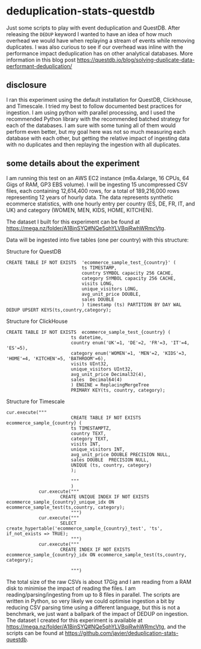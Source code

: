 # deduplication-stats-questdb
Just some scripts to play with event deduplication and QuestDB. After releasing the `DEDUP` keyword I wanted to have an idea of how much overhead we would have when replaying a stream of events while removing duplicates. I was also curious to see if our overhead was inline with the performance impact deduplication has on other analytical databases. More information in this blog post https://questdb.io/blog/solving-duplicate-data-performant-deduplication/

## disclosure

I ran this experiment using the default installation for QuestDB, Clickhouse, and Timescale. I tried my best to follow documented best practices for ingestion. I am using python with parallel processing, and I used the recommended Python library with the recommended batched strategy for each of the databases. I am sure with some tuning all of them would perform even better, but my goal here was not so much measuring each database with each other, but getting the relative impact of ingesting data with no duplicates and then replaying the ingestion with all duplicates.

## some details about the experiment

I am running this test on an AWS EC2 instance (m6a.4xlarge, 16 CPUs, 64 Gigs of RAM, GP3 EBS volume). I will be ingesting 15 uncompressed CSV files, each containing 12,614,400 rows, for a total of 189,216,000 rows representing 12 years of hourly data. The data represents synthetic ecommerce statistics, with one hourly entry per country (ES, DE, FR, IT, and UK) and category (WOMEN, MEN, KIDS, HOME, KITCHEN).

The dataset I built for this experiment can be found at https://mega.nz/folder/A1BjnSYQ#NQe5qhYLVBqiRwhWRmcVtg.

Data will be ingested into five tables (one per country) with this structure:

Structure for QuestDB

```
CREATE TABLE IF NOT EXISTS  'ecommerce_sample_test_{country}' (
                            ts TIMESTAMP,
                            country SYMBOL capacity 256 CACHE,
                            category SYMBOL capacity 256 CACHE,
                            visits LONG,
                            unique_visitors LONG,
                            avg_unit_price DOUBLE,
                            sales DOUBLE
                            ) timestamp (ts) PARTITION BY DAY WAL DEDUP UPSERT KEYS(ts,country,category);
```

Structure for ClickHouse
```
CREATE TABLE IF NOT EXISTS  ecommerce_sample_test_{country} (
                        ts datetime,
                        country enum('UK'=1, 'DE'=2, 'FR'=3, 'IT'=4, 'ES'=5),
                        category enum('WOMEN'=1, 'MEN'=2, 'KIDS'=3, 'HOME'=4, 'KITCHEN'=5, 'BATHROOM'=6),
                        visits UInt32,
                        unique_visitors UInt32,
                        avg_unit_price Decimal32(4),
                        sales  Decimal64(4)
                        ) ENGINE = ReplacingMergeTree
                        PRIMARY KEY(ts, country, category);
```

Structure for Timescale
```
cur.execute("""
                        CREATE TABLE IF NOT EXISTS  ecommerce_sample_{country} (
                        ts TIMESTAMPTZ,
                        country TEXT,
                        category TEXT,
                        visits INT,
                        unique_visitors INT,
                        avg_unit_price DOUBLE PRECISION NULL,
                        sales DOUBLE  PRECISION NULL,
                        UNIQUE (ts, country, category)
                        );

                        """
                        )
            cur.execute("""
                    CREATE UNIQUE INDEX IF NOT EXISTS ecommerce_sample_{country}_unique_idx ON ecommerce_sample_test(ts,country, category);
                        """)
            cur.execute("""
                    SELECT create_hypertable('ecommerce_sample_{country}_test', 'ts', if_not_exists => TRUE);
                        """)
            cur.execute("""
                    CREATE INDEX IF NOT EXISTS ecommerce_sample_{country}_idx ON ecommerce_sample_test(ts,country, category);

                        """)
```

The total size of the raw CSVs is about 17Gig and I am reading from a RAM disk to minimise the impact of reading the files. I am reading/parsing/ingesting from up to 8 files in parallel. The scripts are written in Python, so very likely we could optimise ingestion a bit by reducing CSV parsing time using a different language, but this is not a benchmark, we just want a ballpark of the impact of DEDUP on ingestion.
The dataset I created for this experiment is available at https://mega.nz/folder/A1BjnSYQ#NQe5qhYLVBqiRwhWRmcVtg, and the scripts can be found at https://github.com/javier/deduplication-stats-questdb.
